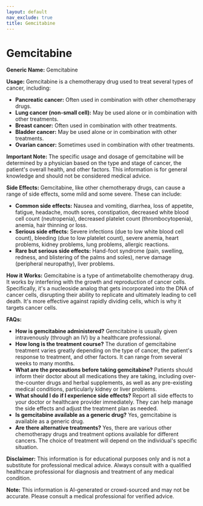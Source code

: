 ```yaml
---
layout: default
nav_exclude: true
title: Gemcitabine
---
```


# Gemcitabine

**Generic Name:** Gemcitabine

**Usage:** Gemcitabine is a chemotherapy drug used to treat several types of cancer, including:

* **Pancreatic cancer:** Often used in combination with other chemotherapy drugs.
* **Lung cancer (non-small cell):**  May be used alone or in combination with other treatments.
* **Breast cancer:**  Often used in combination with other treatments.
* **Bladder cancer:**  May be used alone or in combination with other treatments.
* **Ovarian cancer:**  Sometimes used in combination with other treatments.


**Important Note:**  The specific usage and dosage of gemcitabine will be determined by a physician based on the type and stage of cancer, the patient's overall health, and other factors.  This information is for general knowledge and should not be considered medical advice.


**Side Effects:**  Gemcitabine, like other chemotherapy drugs, can cause a range of side effects, some mild and some severe.  These can include:

* **Common side effects:**  Nausea and vomiting, diarrhea, loss of appetite, fatigue, headache, mouth sores, constipation, decreased white blood cell count (neutropenia), decreased platelet count (thrombocytopenia), anemia, hair thinning or loss.
* **Serious side effects:**  Severe infections (due to low white blood cell count), bleeding (due to low platelet count), severe anemia, heart problems, kidney problems, lung problems, allergic reactions.
* **Rare but serious side effects:**  Hand-foot syndrome (pain, swelling, redness, and blistering of the palms and soles), nerve damage (peripheral neuropathy),  liver problems.


**How it Works:** Gemcitabine is a type of antimetabolite chemotherapy drug. It works by interfering with the growth and reproduction of cancer cells.  Specifically, it's a nucleoside analog that gets incorporated into the DNA of cancer cells, disrupting their ability to replicate and ultimately leading to cell death.  It's more effective against rapidly dividing cells, which is why it targets cancer cells.


**FAQs:**

* **How is gemcitabine administered?**  Gemcitabine is usually given intravenously (through an IV) by a healthcare professional.
* **How long is the treatment course?** The duration of gemcitabine treatment varies greatly depending on the type of cancer, the patient's response to treatment, and other factors. It can range from several weeks to many months.
* **What are the precautions before taking gemcitabine?**  Patients should inform their doctor about all medications they are taking, including over-the-counter drugs and herbal supplements, as well as any pre-existing medical conditions, particularly kidney or liver problems.
* **What should I do if I experience side effects?**  Report all side effects to your doctor or healthcare provider immediately.  They can help manage the side effects and adjust the treatment plan as needed.
* **Is gemcitabine available as a generic drug?** Yes, gemcitabine is available as a generic drug.
* **Are there alternative treatments?** Yes, there are various other chemotherapy drugs and treatment options available for different cancers. The choice of treatment will depend on the individual's specific situation.


**Disclaimer:** This information is for educational purposes only and is not a substitute for professional medical advice. Always consult with a qualified healthcare professional for diagnosis and treatment of any medical condition.


**Note:** This information is AI-generated or crowd-sourced and may not be accurate. Please consult a medical professional for verified advice.